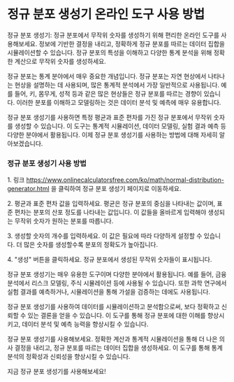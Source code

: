 정규 분포 생성기 온라인 도구 사용 방법
======================

정규 분포 생성기: 정규 분포에서 무작위 숫자를 생성하기 위해 편리한 온라인 도구를 사용해보세요. 정보에 기반한 결정을 내리고, 정확하게 정규 분포를 따르는 데이터 집합을 시뮬레이션할 수 있습니다. 정규 분포의 특성을 이해하고 다양한 통계 분석을 위해 정확한 계산으로 무작위 숫자를 생성하세요.

정규 분포는 통계 분야에서 매우 중요한 개념입니다. 정규 분포는 자연 현상에서 나타나는 현상을 설명하는 데 사용되며, 많은 통계적 분석에서 가장 일반적으로 사용됩니다. 예를 들어, 키, 몸무게, 성적 등과 같은 많은 현상들은 정규 분포를 따르는 경향이 있습니다. 이러한 분포를 이해하고 모델링하는 것은 데이터 분석 및 예측에 매우 유용합니다.

정규 분포 생성기를 사용하면 특정 평균과 표준 편차를 가진 정규 분포에서 무작위 숫자를 생성할 수 있습니다. 이 도구는 통계적 시뮬레이션, 데이터 모델링, 실험 결과 예측 등 다양한 분야에서 활용됩니다. 이제 정규 분포 생성기를 사용하는 방법에 대해 자세히 알아보겠습니다.

### 정규 분포 생성기 사용 방법

1\. 링크 <https://www.onlinecalculatorsfree.com/ko/math/normal-distribution-generator.html> 을 클릭하여 정규 분포 생성기 페이지로 이동하세요.

2\. 평균과 표준 편차 값을 입력하세요. 평균은 정규 분포의 중심을 나타내는 값이며, 표준 편차는 분포의 산포 정도를 나타내는 값입니다. 이 값들을 올바르게 입력해야 생성되는 무작위 숫자가 원하는 분포를 따릅니다.

3\. 생성할 숫자의 개수를 입력하세요. 이 값은 필요에 따라 다양하게 설정할 수 있습니다. 더 많은 숫자를 생성할수록 분포의 정확도가 높아집니다.

4\. "생성" 버튼을 클릭하세요. 정규 분포에서 생성된 무작위 숫자들이 표시됩니다.

정규 분포 생성기는 매우 유용한 도구이며 다양한 분야에서 활용됩니다. 예를 들어, 금융 분석에서 리스크 모델링, 주식 시뮬레이션 등에 사용될 수 있습니다. 또한 과학 연구에서 실험 결과를 예측하거나, 시뮬레이션을 통해 가설을 검증하는 데에도 사용됩니다.

정규 분포 생성기를 사용하여 데이터를 시뮬레이션하고 분석함으로써, 보다 정확하고 신뢰할 수 있는 결론을 얻을 수 있습니다. 이 도구를 통해 정규 분포에 대한 이해를 향상시키고, 데이터 분석 및 예측 능력을 향상시킬 수 있습니다.

정규 분포 생성기를 사용해보세요. 정확한 계산과 통계적 시뮬레이션을 통해 더 나은 의사 결정을 내리고, 정규 분포를 따르는 데이터 집합을 생성하세요. 이 도구를 통해 통계 분석의 정확성과 신뢰성을 향상시킬 수 있습니다.

지금 정규 분포 생성기를 사용해보세요!